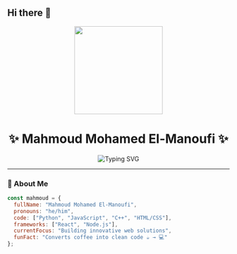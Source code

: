 ## Hi there 👋
  <div align="center">
  <img src="https://media.giphy.com/media/v1.Y2lkPTc5MGI3NjExcWN5Z2F0d2VxY3l1Z3V6b2d4dW5qZ3F6dGJ5d2F5eG1qY2N4eWZ5biZlcD12MV9pbnRlcm5hbF9naWZfYnlfaWQmY3Q9Zw/qgQUggAC3Pfv687qPC/giphy.gif" width="200">
  <h1>✨ Mahmoud Mohamed El-Manoufi ✨</h1>
  
  ![Typing SVG](https://readme-typing-svg.herokuapp.com?font=Fira+Code&pause=1000&color=20C20E&width=435&lines=Software+Developer;CS+Student;Tech+Enthusiast;Coffee+Lover)
</div>

---

### 🚀 About Me

```javascript
const mahmoud = {
  fullName: "Mahmoud Mohamed El-Manoufi",
  pronouns: "he/him",
  code: ["Python", "JavaScript", "C++", "HTML/CSS"],
  frameworks: ["React", "Node.js"],
  currentFocus: "Building innovative web solutions",
  funFact: "Converts coffee into clean code ☕ → 💻"
};
